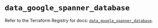 # `data_google_spanner_database`

Refer to the Terraform Registry for docs: [`data_google_spanner_database`](https://registry.terraform.io/providers/hashicorp/google-beta/6.19.0/docs/data-sources/google_spanner_database).
